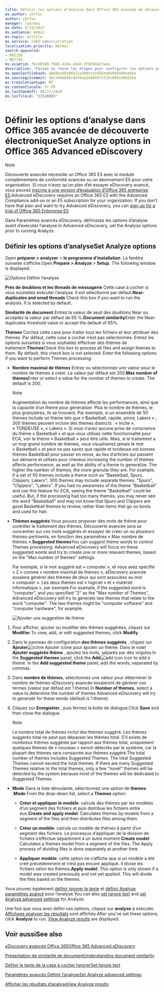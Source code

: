 ```yaml
---
title: Définir les options d’analyse dans Office 365 avancée de découverte électronique
ms.author: chrfox
author: chrfox
manager: laurawi
ms.date: 9/14/2017
ms.audience: Admin
ms.topic: article
ms.service: o365-administration
localization_priority: Normal
search.appverid:
- MOE150
- MET150
ms.assetid: f6cd6588-f6b6-424a-a9ab-3782b842faee
description: 'Passez en revue les étapes pour configurer les options pour le processus d’analyse d’Office 365 avancée eDiscovery, y compris près de doublons, les threads de messagerie et des thèmes.  '
ms.openlocfilehash: a0ebbadb180321a3094cb1056ed8e0e6500ee66a
ms.sourcegitcommit: 36c5466056cdef6ad2a8d9372f2bc009a30892bb
ms.translationtype: MT
ms.contentlocale: fr-FR
ms.lasthandoff: 08/27/2018
ms.locfileid: "22528093"
---
```

# <a name="set-analyze-options-in-office-365-advanced-ediscovery"></a><span data-ttu-id="a2796-103">Définir les options d’analyse dans Office 365 avancée de découverte électronique</span><span class="sxs-lookup"><span data-stu-id="a2796-103">Set Analyze options in Office 365 Advanced eDiscovery</span></span>

> [!NOTE]
> <span data-ttu-id="a2796-p101">Découverte avancée nécessite un Office 365 E3 avec le module complémentaire de conformité avancée ou un abonnement E5 pour votre organisation. Si vous n’avez qu’un plan d’et essayer eDiscovery avancé, vous pouvez [inscrire à une version d’évaluation d’Office 365 entreprise E5](https://go.microsoft.com/fwlink/p/?LinkID=698279).</span><span class="sxs-lookup"><span data-stu-id="a2796-p101">Advanced eDiscovery requires an Office 365 E3 with the Advanced Compliance add-on or an E5 subscription for your organization. If you don't have that plan and want to try Advanced eDiscovery, you can [sign up for a trial of Office 365 Enterprise E5](https://go.microsoft.com/fwlink/p/?LinkID=698279).</span></span> 
  
<span data-ttu-id="a2796-106">Dans Paramètres avancés eDiscovery, définissez les options d’analyse avant d’exécuter l’analyse.</span><span class="sxs-lookup"><span data-stu-id="a2796-106">In Advanced eDiscovery, set the Analyze options prior to running Analyze.</span></span>
  
## <a name="set-analyze-options"></a><span data-ttu-id="a2796-107">Définir les options d’analyse</span><span class="sxs-lookup"><span data-stu-id="a2796-107">Set Analyze options</span></span>

<span data-ttu-id="a2796-p102">Open **préparer \> analyser** \> **le programme d’installation**. La fenêtre suivante s’affiche.</span><span class="sxs-lookup"><span data-stu-id="a2796-p102">Open **Prepare \> Analyze** \> **Setup**. The following window is displayed.</span></span>
  
![Options Définir l’analyse](media/c3ec7a92-8484-4812-b98c-aa3eb740e5b7.png)
  
 <span data-ttu-id="a2796-p103">**Près de doublons et les threads de messagerie** Cette case à cocher si vous souhaitez exécuter l’analyse. Il est sélectionné par défaut.</span><span class="sxs-lookup"><span data-stu-id="a2796-p103">**Near-duplicates and email threads** Check this box if you want to run the analysis. It is selected by default.</span></span> 
  
 <span data-ttu-id="a2796-113">**Similarité de document** Entrez la valeur de seuil des doublons Near ou acceptez la valeur par défaut de 65 %.</span><span class="sxs-lookup"><span data-stu-id="a2796-113">**Document similarity**Enter the Near-duplicates threshold value or accept the default of 65%.</span></span> 
  
 <span data-ttu-id="a2796-p104">**Thèmes** Cochez cette case pour traiter tous les fichiers et leur attribuer des thèmes. Par défaut, cette case à cocher n’est pas sélectionnée. Entrez les options suivantes si vous souhaitez effectuer des thèmes de traitement.</span><span class="sxs-lookup"><span data-stu-id="a2796-p104">**Themes**Check this box to process all files and assign themes to them. By default, this check box is not selected. Enter the following options if you want to perform Themes processing.</span></span>
  
- <span data-ttu-id="a2796-p105">**Nombre maximal de thèmes** Entrez ou sélectionnez une valeur pour le nombre de thèmes à créer. La valeur par défaut est 200.</span><span class="sxs-lookup"><span data-stu-id="a2796-p105">**Max number of themes**Enter or select a value for the number of themes to create. The default is 200.</span></span> 
    
    > [!NOTE]
    > <span data-ttu-id="a2796-p106">Augmentation du nombre de thèmes affecte les performances, ainsi que la capacité d’un thème pour généraliser. Plus le nombre de thèmes, le plus granulaires, ils se trouvent. Par exemple, si un ensemble de 50 thèmes include un thème tels que « Basketball, rapide, pince, Lakers » ; 300 thèmes peuvent inclure des thèmes distincts : « Incite », « TONDEUSE », « Lakers ». Si vous n’avez aucune prise de conscience du thème « Basketball » et que vous utilisez cette fonctionnalité pour ECA, voir le thème « Basketball » peut être utile. Mais, si le traitement a un trop grand nombre de thèmes, vous visualiserez jamais le mot « Basketball » et peut ne pas savez que rapide et tondeuse est bonnes thèmes Basketball pour passer en revue, au lieu d’articles qui passent sur démarre et utilisés pour cheveux.</span><span class="sxs-lookup"><span data-stu-id="a2796-p106">Increasing the number of themes affects performance, as well as the ability of a theme to generalize. The higher the number of themes, the more granular they are. For example, if a set of 50 themes include a theme such as "Basketball, Spurs, Clippers, Lakers"; 300 themes may include separate themes: "Spurs", "Clippers", "Lakers". If you had no awareness of the theme "Basketball" and use this feature for ECA, seeing the theme "Basketball" could be useful. But, if the processing had too many themes, you may never see the word "Basketball" and may not know that Spurs and Clippers are good Basketball themes to review, rather than items that go on boots and used for hair.</span></span> 
  
- <span data-ttu-id="a2796-p107">**Thèmes suggérés** Vous pouvez proposer des mots de thème pour contrôler le traitement des thèmes. Découverte avancée sera se concentrer sur ces mots suggérés et essayez de créer un ou plusieurs thèmes pertinents, en fonction des paramètres « Max nombre de thèmes ».</span><span class="sxs-lookup"><span data-stu-id="a2796-p107">**Suggested themes**You can suggest theme words to control Themes processing. Advanced eDiscovery will focus on these suggested words and try to create one or more relevant themes, based on the "Max number of themes" settings.</span></span> 
    
    <span data-ttu-id="a2796-p108">Par exemple, si le mot suggéré est « computer », et vous avez spécifié « 2 » comme « nombre maximal de thèmes », eDiscovery avancée essaiera générer des thèmes de deux qui sont associées au mot « computer ». Les deux thèmes est « logiciel » et « matériel informatique », par exemple.</span><span class="sxs-lookup"><span data-stu-id="a2796-p108">For example, if the suggested word is "computer", and you specified "2" as the "Max number of Themes", Advanced eDiscovery will try to generate two themes that relate to the word "computer". The two themes might be "computer software" and "computer hardware", for example.</span></span> 
    
    ![Ajouter une suggestion de thème](media/06e9ffd3-a76c-423b-b450-9e465eb9a02f.png)
  
1. <span data-ttu-id="a2796-129">Pour afficher, ajouter ou modifier des thèmes suggérées, cliquez sur **Modifier**.</span><span class="sxs-lookup"><span data-stu-id="a2796-129">To view, add, or edit suggested themes, click **Modify**.</span></span>
    
2. <span data-ttu-id="a2796-p109">Dans le panneau de configuration **des thèmes suggérés** , cliquez sur **Ajouter**![icône Ajouter](media/c2dd8b3a-5a22-412c-a7fa-143f5b2b5612.png) icône pour ajouter un thème. Dans le volet **Ajouter suggérée thème** , ajoutez les mots, séparés par des virgules.</span><span class="sxs-lookup"><span data-stu-id="a2796-p109">In the **Suggested themes** panel, click the **Add**![add icon](media/c2dd8b3a-5a22-412c-a7fa-143f5b2b5612.png) icon to add a theme. In the **Add suggested theme** panel, add the words, separated by commas.</span></span> 
    
3. <span data-ttu-id="a2796-132">Dans **nombre de thèmes**, sélectionnez une valeur pour déterminer le nombre de thèmes eDiscovery avancée essaieront de générer ces termes (valeur par défaut est 1 thème).</span><span class="sxs-lookup"><span data-stu-id="a2796-132">In **Number of themes**, select a value to determine the number of themes Advanced eDiscovery will try to generate for these words (default is 1 theme).</span></span>
    
4. <span data-ttu-id="a2796-133">Cliquez sur **Enregistrer** , puis fermez la boîte de dialogue.</span><span class="sxs-lookup"><span data-stu-id="a2796-133">Click **Save** and then close the dialogue.</span></span> 
    
    > [!NOTE]
    > <span data-ttu-id="a2796-p110">Le nombre total de thèmes inclut des thèmes suggéré. Les thèmes suggérés total ne peut pas dépasser les thèmes total. S’il existe de nombreux thèmes suggérée par rapport aux thèmes total, uniquement quelques thèmes de « nouveau » seront détectés par le système, car la plupart des thèmes sera consacrée aux thèmes suggéré.</span><span class="sxs-lookup"><span data-stu-id="a2796-p110">The total number of themes includes Suggested Themes. The total Suggested Themes cannot exceed the total themes. If there are many Suggested Themes relative to the total themes, only a few "novel" themes will be detected by the system because most of the themes will be dedicated to Suggested Themes.</span></span> 
  
- <span data-ttu-id="a2796-137">**Mode** Dans la liste déroulante, sélectionnez une option de **thèmes** :</span><span class="sxs-lookup"><span data-stu-id="a2796-137">**Mode** From the drop-down list, select a **Themes** option:</span></span> 
    
  - <span data-ttu-id="a2796-138">**Créer et appliquer le modèle**: calcule des thèmes par les modèles d’un segment des fichiers et puis distribue les fichiers entre eux.</span><span class="sxs-lookup"><span data-stu-id="a2796-138">**Create and apply model**: Calculates themes by models from a segment of the files and then distributes files among them.</span></span>
    
  - <span data-ttu-id="a2796-p111">**Créer un modèle**: calcule un modèle de thèmes à partir d’un segment des fichiers. Le processus d’appliquer de la division de fichiers s’effectue séparément à un autre moment.</span><span class="sxs-lookup"><span data-stu-id="a2796-p111">**Create model**: Calculates a themes model from a segment of the files. The Apply process of dividing files is done separately at another time.</span></span>
    
  - <span data-ttu-id="a2796-p112">**Appliquer modèle**: cette option ne s’affiche que si un modèle a été créé précédemment et n’est pas encore appliqué. Il divise les fichiers selon les thèmes.</span><span class="sxs-lookup"><span data-stu-id="a2796-p112">**Apply model**: This option is only shown if a model was created previously and not yet applied. This will divide the files based on the themes.</span></span>
    
<span data-ttu-id="a2796-143">Vous pouvez également [définir ignorer le texte](set-ignore-text-in-advanced-ediscovery.md) et [définir Analyze paramètres avancé](set-analyze-advanced-settings-in-advanced-ediscovery.md) pour l’analyse.</span><span class="sxs-lookup"><span data-stu-id="a2796-143">You can also [set ignore text](set-ignore-text-in-advanced-ediscovery.md) and [set Analyze advanced settings](set-analyze-advanced-settings-in-advanced-ediscovery.md) for Analyze.</span></span> 
  
<span data-ttu-id="a2796-p113">Une fois que vous avez défini ces options, cliquez sur **analyse** à exécuter. [Affichage analyser les résultats](view-analyze-results-in-advanced-ediscovery.md) sont affichés.</span><span class="sxs-lookup"><span data-stu-id="a2796-p113">After you've set these options, click **Analyze** to run. [View Analyze results](view-analyze-results-in-advanced-ediscovery.md) are displayed.</span></span> 
  
## <a name="see-also"></a><span data-ttu-id="a2796-146">Voir aussi</span><span class="sxs-lookup"><span data-stu-id="a2796-146">See also</span></span>

[<span data-ttu-id="a2796-147">eDiscovery avancée Office 365</span><span class="sxs-lookup"><span data-stu-id="a2796-147">Office 365 Advanced eDiscovery</span></span>](office-365-advanced-ediscovery.md)
  
[<span data-ttu-id="a2796-148">Présentation de similarité de document</span><span class="sxs-lookup"><span data-stu-id="a2796-148">Understanding document similarity</span></span>](understand-document-similarity-in-advanced-ediscovery.md)
  
[<span data-ttu-id="a2796-149">Définir le texte de la case à cocher Ignorer</span><span class="sxs-lookup"><span data-stu-id="a2796-149">Set Ignore text </span></span>](set-ignore-text-in-advanced-ediscovery.md)
  
[<span data-ttu-id="a2796-150">Paramètres avancés Définir l’analyse</span><span class="sxs-lookup"><span data-stu-id="a2796-150">Set Analyze advanced settings</span></span>](set-analyze-advanced-settings-in-advanced-ediscovery.md)
  
[<span data-ttu-id="a2796-151">Afficher les résultats d’analyse</span><span class="sxs-lookup"><span data-stu-id="a2796-151">View Analyze results</span></span>](view-analyze-results-in-advanced-ediscovery.md)

